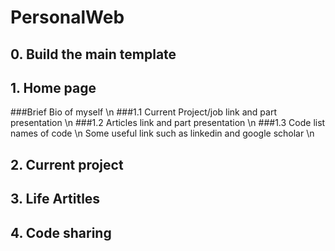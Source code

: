 # PersonalWeb

## 0. Build the main template

## 1. Home page
###Brief Bio of myself \n
###1.1 Current Project/job link and part presentation \n
###1.2 Articles link and part presentation \n
###1.3 Code list names of code \n
Some useful link such as linkedin and google scholar \n
## 2. Current project

## 3. Life Artitles 

## 4. Code sharing
